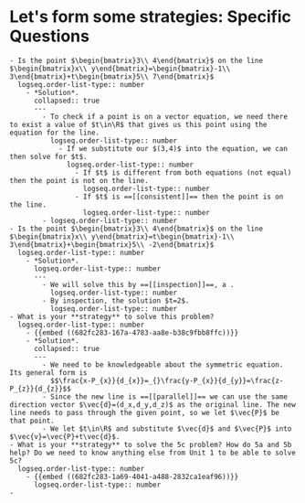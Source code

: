 # Let's form some strategies:  Specific Questions
	- Is the point $\begin{bmatrix}3\\ 4\end{bmatrix}$ on the line $\begin{bmatrix}x\\ y\end{bmatrix}=\begin{bmatrix}-1\\ 3\end{bmatrix}+t\begin{bmatrix}5\\ 7\end{bmatrix}$
	  logseq.order-list-type:: number
		- *Solution*.
		  collapsed:: true
		  ---
			- To check if a point is on a vector equation, we need there to exist a value of $t\in\R$ that gives us this point using the equation for the line.
			  logseq.order-list-type:: number
				- If we substitute our $(3,4)$ into the equation, we can then solve for $t$.
				  logseq.order-list-type:: number
					- If $t$ is different from both equations (not equal) then the point is not on the line.
					  logseq.order-list-type:: number
					- If $t$ is ==[[consistent]]== then the point is on the line.
					  logseq.order-list-type:: number
			- logseq.order-list-type:: number
	- Is the point $\begin{bmatrix}3\\ 4\end{bmatrix}$ on the line $\begin{bmatrix}x\\ y\end{bmatrix}=t\begin{bmatrix}-1\\ 3\end{bmatrix}+\begin{bmatrix}5\\ -2\end{bmatrix}$
	  logseq.order-list-type:: number
		- *Solution*.
		  logseq.order-list-type:: number
		  ---
			- We will solve this by ==[[inspection]]==, a .
			  logseq.order-list-type:: number
			- By inspection, the solution $t=2$.
			  logseq.order-list-type:: number
	- What is your **strategy** to solve this problem?
	  logseq.order-list-type:: number
		- {{embed ((682fc283-167a-4783-aa8e-b38c9fbb8ffc))}}
		- *Solution*.
		  collapsed:: true
		  ---
			- We need to be knowledgeable about the symmetric equation. Its general form is
			  $$\frac{x-P_{x}}{d_{x}}=_{}\frac{y-P_{x}}{d_{y}}=\frac{z-P_{z}}{d_{z}}$$
			- Since the new line is ==[[parallel]]== we can use the same direction vector $\vec{d}=(d_x,d_y,d_z)$ as the original line. The new line needs to pass through the given point, so we let $\vec{P}$ be that point.
			- We let $t\in\R$ and substitute $\vec{d}$ and $\vec{P}$ into $\vec{v}=\vec{P}+t\vec{d}$.
	- What is your **strategy** to solve the 5c problem? How do 5a and 5b help? Do we need to know anything else from Unit 1 to be able to solve 5c?
	  logseq.order-list-type:: number
		- {{embed ((682fc283-1a69-4041-a488-2832ca1eaf96))}}
		  logseq.order-list-type:: number
	-